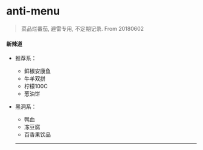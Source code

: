 # anti-menu

> 菜品烂番茄, 避雷专用, 不定期记录. From 20180602
    
#### 新辣道
    
* 推荐系： 
    - 鲜椒安康鱼
    - 牛羊双拼
    - 柠檬100C
    - 葱油饼
* 黑洞系：
    - 鸭血
    - 冻豆腐
    - 百香果饮品
    
    ---

